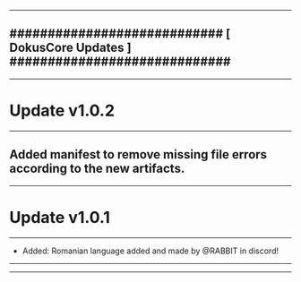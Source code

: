 --------------------------------------------------------------------------------
############################ [ DokusCore Updates ] #############################
--------------------------------------------------------------------------------
--------------------------------------------------------------------------------
# Update v1.0.2
--------------------------------------------------------------------------------
Added manifest to remove missing file errors according to the new artifacts.
--------------------------------------------------------------------------------
--------------------------------------------------------------------------------
# Update v1.0.1
--------------------------------------------------------------------------------
- Added: Romanian language added and made by @RABBIT in discord!
--------------------------------------------------------------------------------
--------------------------------------------------------------------------------
